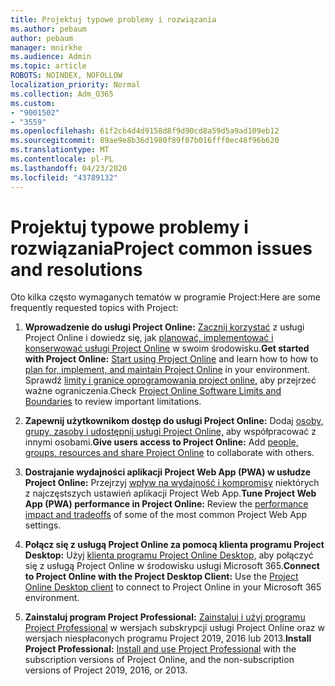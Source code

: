 ```yaml
---
title: Projektuj typowe problemy i rozwiązania
ms.author: pebaum
author: pebaum
manager: mnirkhe
ms.audience: Admin
ms.topic: article
ROBOTS: NOINDEX, NOFOLLOW
localization_priority: Normal
ms.collection: Adm_O365
ms.custom:
- "9001502"
- "3559"
ms.openlocfilehash: 61f2cb4d4d9158d8f9d90cd8a59d5a9ad109eb12
ms.sourcegitcommit: 89ae9e8b36d1980f89f07b016fff0ec48f96b620
ms.translationtype: MT
ms.contentlocale: pl-PL
ms.lasthandoff: 04/23/2020
ms.locfileid: "43789132"
---
```

# <a name="project-common-issues-and-resolutions"></a><span data-ttu-id="97ee6-102">Projektuj typowe problemy i rozwiązania</span><span class="sxs-lookup"><span data-stu-id="97ee6-102">Project common issues and resolutions</span></span>

<span data-ttu-id="97ee6-103">Oto kilka często wymaganych tematów w programie Project:</span><span class="sxs-lookup"><span data-stu-id="97ee6-103">Here are some frequently requested topics with Project:</span></span>

1. <span data-ttu-id="97ee6-104">**Wprowadzenie do usługi Project Online:**  [Zacznij korzystać](https://docs.microsoft.com/ProjectOnline/get-started-with-project-online) z usługi Project Online i dowiedz się, jak [planować, implementować i konserwować usługi Project Online](https://docs.microsoft.com/projectonline/project-online) w swoim środowisku.</span><span class="sxs-lookup"><span data-stu-id="97ee6-104">**Get started with Project Online:**  [Start using Project Online](https://docs.microsoft.com/ProjectOnline/get-started-with-project-online) and learn how to how to [plan for, implement, and maintain Project Online](https://docs.microsoft.com/projectonline/project-online) in your environment.</span></span> <span data-ttu-id="97ee6-105">Sprawdź [limity i granice oprogramowania project online,](https://docs.microsoft.com/ProjectOnline/project-online-software-boundaries-and-limits) aby przejrzeć ważne ograniczenia.</span><span class="sxs-lookup"><span data-stu-id="97ee6-105">Check [Project Online Software Limits and Boundaries](https://docs.microsoft.com/ProjectOnline/project-online-software-boundaries-and-limits) to review important limitations.</span></span>

2. <span data-ttu-id="97ee6-106">**Zapewnij użytkownikom dostęp do usługi Project Online:** Dodaj [osoby, grupy, zasoby i udostępnij usługi Project Online,](https://docs.microsoft.com/projectonline/step-2-add-people-to-project-online) aby współpracować z innymi osobami.</span><span class="sxs-lookup"><span data-stu-id="97ee6-106">**Give users access to Project Online:** Add [people, groups, resources and share Project Online](https://docs.microsoft.com/projectonline/step-2-add-people-to-project-online) to collaborate with others.</span></span> 

3. <span data-ttu-id="97ee6-107">**Dostrajanie wydajności aplikacji Project Web App (PWA) w usłudze Project Online:** Przejrzyj [wpływ na wydajność i kompromisy](https://docs.microsoft.com/projectonline/tune-project-online-performance) niektórych z najczęstszych ustawień aplikacji Project Web App.</span><span class="sxs-lookup"><span data-stu-id="97ee6-107">**Tune Project Web App (PWA) performance in Project Online:** Review the [performance impact and tradeoffs](https://docs.microsoft.com/projectonline/tune-project-online-performance) of some of the most common Project Web App settings.</span></span>

4. <span data-ttu-id="97ee6-108">**Połącz się z usługą Project Online za pomocą klienta programu Project Desktop:** Użyj [klienta programu Project Online Desktop,](https://docs.microsoft.com/projectonline/connect-to-project-online-with-the-project-online-desktop-client) aby połączyć się z usługą Project Online w środowisku usługi Microsoft 365.</span><span class="sxs-lookup"><span data-stu-id="97ee6-108">**Connect to Project Online with the Project Desktop Client:** Use the [Project Online Desktop client](https://docs.microsoft.com/projectonline/connect-to-project-online-with-the-project-online-desktop-client) to connect to Project Online in your Microsoft 365 environment.</span></span> 

5. <span data-ttu-id="97ee6-109">**Zainstaluj program Project Professional:** [Zainstaluj i użyj programu Project Professional](https://support.office.com/article/install-project-7059249b-d9fe-4d61-ab96-5c5bf435f281) w wersjach subskrypcji usługi Project Online oraz w wersjach niespłaconych programu Project 2019, 2016 lub 2013.</span><span class="sxs-lookup"><span data-stu-id="97ee6-109">**Install Project Professional:** [Install and use Project Professional](https://support.office.com/article/install-project-7059249b-d9fe-4d61-ab96-5c5bf435f281) with the subscription versions of Project Online, and the non-subscription versions of Project 2019, 2016, or 2013.</span></span>
